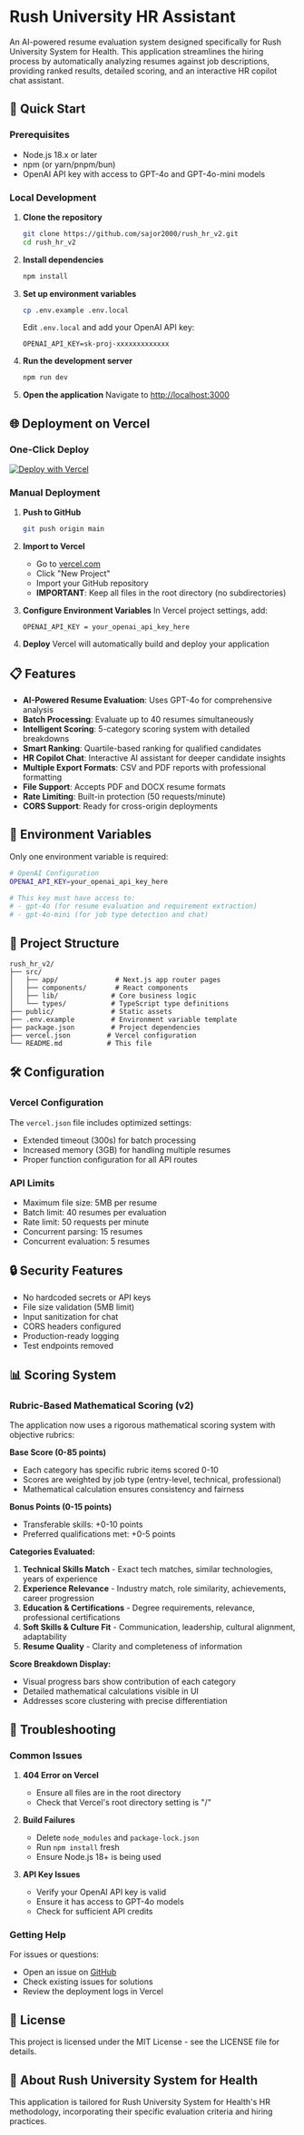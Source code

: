 # Rush University HR Assistant

An AI-powered resume evaluation system designed specifically for Rush University System for Health. This application streamlines the hiring process by automatically analyzing resumes against job descriptions, providing ranked results, detailed scoring, and an interactive HR copilot chat assistant.

## 🚀 Quick Start

### Prerequisites
- Node.js 18.x or later
- npm (or yarn/pnpm/bun)
- OpenAI API key with access to GPT-4o and GPT-4o-mini models

### Local Development

1. **Clone the repository**
   ```bash
   git clone https://github.com/sajor2000/rush_hr_v2.git
   cd rush_hr_v2
   ```

2. **Install dependencies**
   ```bash
   npm install
   ```

3. **Set up environment variables**
   ```bash
   cp .env.example .env.local
   ```
   
   Edit `.env.local` and add your OpenAI API key:
   ```
   OPENAI_API_KEY=sk-proj-xxxxxxxxxxxxx
   ```

4. **Run the development server**
   ```bash
   npm run dev
   ```

5. **Open the application**
   Navigate to [http://localhost:3000](http://localhost:3000)

## 🌐 Deployment on Vercel

### One-Click Deploy
[![Deploy with Vercel](https://vercel.com/button)](https://vercel.com/new/clone?repository-url=https://github.com/sajor2000/rush_hr_v2)

### Manual Deployment

1. **Push to GitHub**
   ```bash
   git push origin main
   ```

2. **Import to Vercel**
   - Go to [vercel.com](https://vercel.com)
   - Click "New Project"
   - Import your GitHub repository
   - **IMPORTANT**: Keep all files in the root directory (no subdirectories)

3. **Configure Environment Variables**
   In Vercel project settings, add:
   ```
   OPENAI_API_KEY = your_openai_api_key_here
   ```

4. **Deploy**
   Vercel will automatically build and deploy your application

## 📋 Features

- **AI-Powered Resume Evaluation**: Uses GPT-4o for comprehensive analysis
- **Batch Processing**: Evaluate up to 40 resumes simultaneously
- **Intelligent Scoring**: 5-category scoring system with detailed breakdowns
- **Smart Ranking**: Quartile-based ranking for qualified candidates
- **HR Copilot Chat**: Interactive AI assistant for deeper candidate insights
- **Multiple Export Formats**: CSV and PDF reports with professional formatting
- **File Support**: Accepts PDF and DOCX resume formats
- **Rate Limiting**: Built-in protection (50 requests/minute)
- **CORS Support**: Ready for cross-origin deployments

## 🔧 Environment Variables

Only one environment variable is required:

```bash
# OpenAI Configuration
OPENAI_API_KEY=your_openai_api_key_here

# This key must have access to:
# - gpt-4o (for resume evaluation and requirement extraction)
# - gpt-4o-mini (for job type detection and chat)
```

## 📁 Project Structure

```
rush_hr_v2/
├── src/
│   ├── app/              # Next.js app router pages
│   ├── components/       # React components
│   ├── lib/             # Core business logic
│   └── types/           # TypeScript type definitions
├── public/              # Static assets
├── .env.example         # Environment variable template
├── package.json         # Project dependencies
├── vercel.json         # Vercel configuration
└── README.md           # This file
```

## 🛠️ Configuration

### Vercel Configuration
The `vercel.json` file includes optimized settings:
- Extended timeout (300s) for batch processing
- Increased memory (3GB) for handling multiple resumes
- Proper function configuration for all API routes

### API Limits
- Maximum file size: 5MB per resume
- Batch limit: 40 resumes per evaluation
- Rate limit: 50 requests per minute
- Concurrent parsing: 15 resumes
- Concurrent evaluation: 5 resumes

## 🔒 Security Features

- No hardcoded secrets or API keys
- File size validation (5MB limit)
- Input sanitization for chat
- CORS headers configured
- Production-ready logging
- Test endpoints removed

## 📊 Scoring System

### Rubric-Based Mathematical Scoring (v2)
The application now uses a rigorous mathematical scoring system with objective rubrics:

**Base Score (0-85 points)**
- Each category has specific rubric items scored 0-10
- Scores are weighted by job type (entry-level, technical, professional)
- Mathematical calculation ensures consistency and fairness

**Bonus Points (0-15 points)**
- Transferable skills: +0-10 points
- Preferred qualifications met: +0-5 points

**Categories Evaluated:**
1. **Technical Skills Match** - Exact tech matches, similar technologies, years of experience
2. **Experience Relevance** - Industry match, role similarity, achievements, career progression
3. **Education & Certifications** - Degree requirements, relevance, professional certifications
4. **Soft Skills & Culture Fit** - Communication, leadership, cultural alignment, adaptability
5. **Resume Quality** - Clarity and completeness of information

**Score Breakdown Display:**
- Visual progress bars show contribution of each category
- Detailed mathematical calculations visible in UI
- Addresses score clustering with precise differentiation

## 🚨 Troubleshooting

### Common Issues

1. **404 Error on Vercel**
   - Ensure all files are in the root directory
   - Check that Vercel's root directory setting is "/"

2. **Build Failures**
   - Delete `node_modules` and `package-lock.json`
   - Run `npm install` fresh
   - Ensure Node.js 18+ is being used

3. **API Key Issues**
   - Verify your OpenAI API key is valid
   - Ensure it has access to GPT-4o models
   - Check for sufficient API credits

### Getting Help

For issues or questions:
- Open an issue on [GitHub](https://github.com/sajor2000/rush_hr_v2/issues)
- Check existing issues for solutions
- Review the deployment logs in Vercel

## 📝 License

This project is licensed under the MIT License - see the LICENSE file for details.

## 🏥 About Rush University System for Health

This application is tailored for Rush University System for Health's HR methodology, incorporating their specific evaluation criteria and hiring practices.